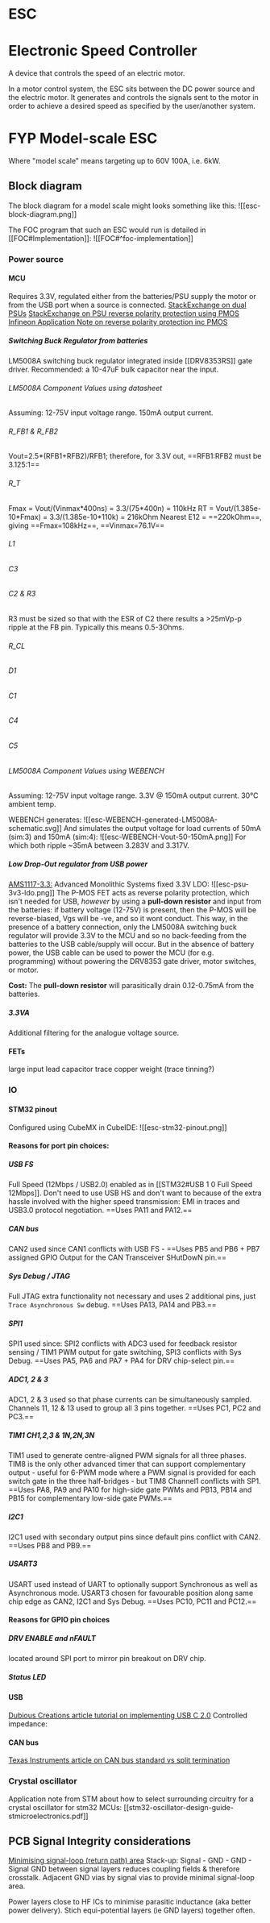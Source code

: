 # ESC
# Electronic Speed Controller
A device that controls the speed of an electric motor.

In a motor control system, the ESC sits between the DC power source and the electric motor. It generates and controls the signals sent to the motor in order to achieve a desired speed as specified by the user/another system. 

# FYP Model-scale ESC
Where "model scale" means targeting up to 60V 100A, i.e. 6kW.

## Block diagram
The block diagram for a model scale might looks something like this:
![[esc-block-diagram.png]]

The FOC program that such an ESC would run is detailed in [[FOC#Implementation]]: 
![[FOC#^foc-implementation]]

### Power source
#### MCU
Requires 3.3V, regulated either from the batteries/PSU supply the motor or from the USB port when a source is connected. 
[StackExchange on dual PSUs](https://electronics.stackexchange.com/a/549083)
[StackExchange on PSU reverse polarity protection using PMOS](https://electronics.stackexchange.com/a/552386)
[Infineon Application Note on reverse polarity protection inc PMOS](https://www.infineon.com/dgdl/Reverse-Batery-Protection-Rev2.pdf?fileId=db3a304412b407950112b41887722615#:~:text=To%20lower%20the%20power%20losses,intrinsic%20anti%20parallel%20body%20diode.)

##### Switching Buck Regulator from batteries
LM5008A switching buck regulator integrated inside [[DRV8353RS]] gate driver.
Recommended: a 10-47uF bulk capacitor near the input. 
###### LM5008A Component Values using datasheet 
Assuming:
	12-75V input voltage range. 
	150mA output current. 

###### R_FB1 & R_FB2
Vout=2.5*(RFB1+RFB2)/RFB1;
	therefore, for 3.3V out, ==RFB1:RFB2 must be 3.125:1==
###### R_T
Fmax = Vout/(Vinmax\*400ns)
		 = 3.3/(75\*400n) 
		 = 110kHz
RT = Vout/(1.385e-10\*Fmax)
	 = 3.3/(1.385e-10\*110k) 
	 = 216kOhm
Nearest E12 = ==220kOhm==, giving ==Fmax=108kHz==, ==Vinmax=76.1V==
###### L1

###### C3

###### C2 & R3

R3 must be sized so that with the ESR of C2 there results a >25mVp-p ripple at the FB pin. Typically this means 0.5-3Ohms.

###### R_CL

###### D1

###### C1

###### C4

###### C5

###### LM5008A Component Values using WEBENCH
Assuming:
	12-75V input voltage range. 
	3.3V @ 150mA output current. 
	30°C ambient temp. 

WEBENCH generates: 
![[esc-WEBENCH-generated-LM5008A-schematic.svg]]
And simulates the output voltage for load currents of 50mA (sim:3) and 150mA (sim:4):
![[esc-WEBENCH-Vout-50-150mA.png]]
For which both ripple ~35mA between 3.283V and 3.317V. 

##### Low Drop-Out regulator from USB power
<u>AMS1117-3.3:</u> Advanced Monolithic Systems fixed 3.3V LDO:
![[esc-psu-3v3-ldo.png]]
The P-MOS FET acts as reverse polarity protection, which isn't needed for USB, _however_
by using a **pull-down resistor** and input from the batteries: if battery voltage (12-75V) is present, then the P-MOS will be reverse-biased, Vgs will be -ve, and so it wont conduct. 
This way, in the presence of a battery connection, only the LM5008A switching buck regulator will provide 3.3V to the MCU and so no back-feeding from the batteries to the USB cable/supply will occur. 
But in the absence of battery power, the USB cable can be used to power the MCU (for e.g. programming) without powering the DRV8353 gate driver, motor switches, or motor. 

**Cost:** The **pull-down resistor** will parasitically drain 0.12-0.75mA from the batteries. 

##### 3.3VA
Additional filtering for the analogue voltage source. 


#### FETs
large input lead capacitor
trace copper weight (trace tinning?)

### IO
#### STM32 pinout
Configured using CubeMX in CubeIDE:
![[esc-stm32-pinout.png]]
#### Reasons for port pin choices: 
##### USB FS
Full Speed (12Mbps / USB2.0) enabled as in [[STM32#USB 1 0 Full Speed 12Mbps]]. 
Don't need to use USB HS and don't want to because of the extra hassle involved with the higher speed transmission: EMI in traces and USB3.0 protocol negotiation. 
==Uses PA11 and PA12.== 
##### CAN bus
CAN2 used since CAN1 conflicts with USB FS - 
==Uses PB5 and PB6 + PB7 assigned GPIO Output for the CAN Transceiver SHutDowN pin.== 
##### Sys Debug / JTAG
Full JTAG extra functionality not necessary and uses 2 additional pins, just `Trace Asynchronous Sw` debug. 
==Uses PA13, PA14 and PB3.==
##### SPI1 
SPI1 used since:
SPI2 conflicts with ADC3 used for feedback resistor sensing / TIM1 PWM output for gate switching, 
SPI3 conflicts with Sys Debug. 
==Uses PA5, PA6 and PA7 + PA4 for DRV chip-select pin.== 
##### ADC1, 2 & 3
ADC1, 2 & 3 used so that phase currents can be simultaneously sampled.
Channels 11, 12 & 13 used to group all 3 pins together.
==Uses PC1, PC2 and PC3.== 
##### TIM1 CH1,2,3 & 1N,2N,3N
TIM1 used to generate centre-aligned PWM signals for all three phases. 
TIM8 is the only other advanced timer that can support complementary output - useful for 6-PWM mode where a PWM signal is provided for each switch gate in the three half-bridges - but TIM8 Channel1 conflicts with SP1. 
==Uses PA8, PA9 and PA10 for high-side gate PWMs and PB13, PB14 and PB15 for complementary low-side gate PWMs.== 
##### I2C1
I2C1 used with secondary output pins since default pins conflict with CAN2.
==Uses PB8 and PB9.== 
##### USART3 
USART used instead of UART to optionally support Synchronous as well as Asynchronous mode. 
USART3 chosen for favourable position along same chip edge as CAN2, I2C1 and Sys Debug. 
==Uses PC10, PC11 and PC12.== 

#### Reasons for GPIO pin choices
##### DRV ENABLE and nFAULT
located around SPI port to mirror pin breakout on DRV chip.
##### Status LED


#### USB
[Dubious Creations article tutorial on implementing USB C 2.0](https://dubiouscreations.com/2021/04/06/designing-with-usb-c-lessons-learned/) 
Controlled impedance:

#### CAN bus
[Texas Instruments article on CAN bus standard vs split termination](https://e2e.ti.com/blogs_/b/industrial_strength/posts/the-importance-of-termination-networks-in-can-transceivers)

### Crystal oscillator
Application note from STM about how to select surrounding circuitry for a crystal oscillator for stm32 MCUs: 
[[stm32-oscillator-design-guide-stmicroelectronics.pdf]]

## PCB Signal Integrity considerations
<u>Minimising signal-loop (return path) area</u>
Stack-up:    Signal - GND - GND - Signal
GND between signal layers reduces coupling fields & therefore crosstalk.
Adjacent GND vias by signal vias to provide minimal signal-loop area. 

Power layers close to HF ICs to minimise parasitic inductance (aka better power delivery).
Stich equi-potential layers (ie GND layers) together often. 
